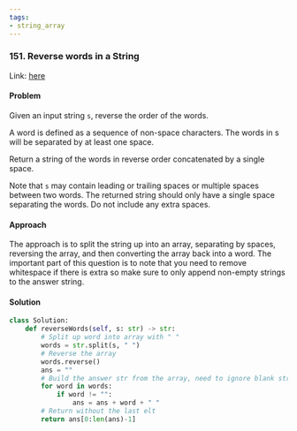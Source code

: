 ```yaml
---
tags:
- string_array
---
```


### 151. Reverse words in a String

Link: [here](https://leetcode.com/problems/reverse-words-in-a-string/)

#### Problem
Given an input string `s`, reverse the order of the words.

A word is defined as a sequence of non-space characters. The words in s will be separated by at least one space.

Return a string of the words in reverse order concatenated by a single space.

Note that `s` may contain leading or trailing spaces or multiple spaces between two words. The returned string should only have a single space separating the words. Do not include any extra spaces.

#### Approach
The approach is to split the string up into an array, separating by spaces, reversing the array, and then converting the array back into a word.
The important part of this question is to note that you need to remove whitespace if there is extra so make sure to only append non-empty strings to the answer string.

#### Solution
```python 
class Solution:
    def reverseWords(self, s: str) -> str:
        # Split up word into array with " "
        words = str.split(s, " ")
        # Reverse the array
        words.reverse()
        ans = ""
        # Build the answer str from the array, need to ignore blank strings
        for word in words:
            if word != "":
                ans = ans + word + " "
        # Return without the last elt
        return ans[0:len(ans)-1]
```